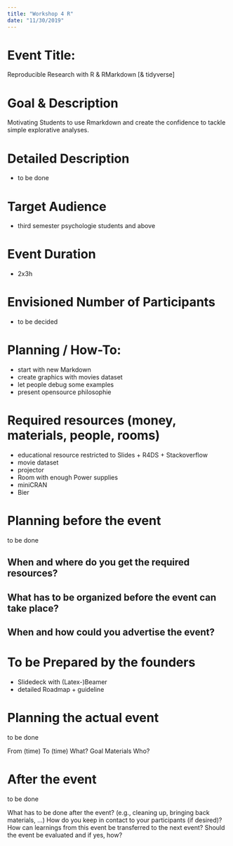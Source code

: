 ```yaml
---
title: "Workshop 4 R"
date: "11/30/2019"
---
```


# Event Title: 

Reproducible Research with R & RMarkdown [& tidyverse]

# Goal & Description

Motivating Students to use Rmarkdown and create the confidence to tackle simple explorative analyses.

# Detailed Description

* to be done

# Target Audience

* third semester psychologie students and above 

# Event Duration

* 2x3h

# Envisioned Number of Participants

* to be decided

# Planning / How-To:
* start with new Markdown
* create graphics with movies dataset
* let people debug some examples
* present opensource philosophie


# Required resources (money, materials, people, rooms)
* educational resource restricted to Slides + R4DS + Stackoverflow
* movie dataset
* projector
* Room with enough Power supplies
* miniCRAN
* Bier

# Planning before the event
to be done

## When and where do you get the required resources?
## What has to be organized before the event can take place?
## When and how could you advertise the event?

# To be Prepared by the founders

* Slidedeck with (Latex-)Beamer
* detailed Roadmap + guideline

# Planning the actual event

to be done

From (time)
To (time)
What?
Goal
Materials
Who?


# After the event

to be done

What has to be done after the event? (e.g., cleaning up, bringing back materials, …)
How do you keep in contact to your participants (if desired)?
How can learnings from this event be transferred to the next event?
Should the event be evaluated and if yes, how?

